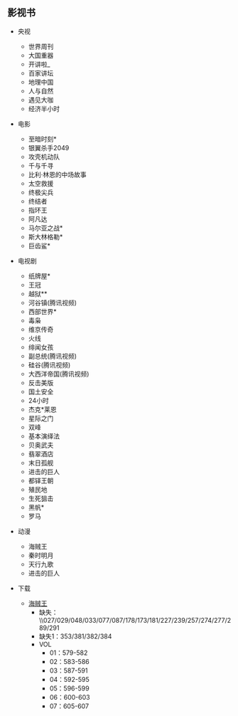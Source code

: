 ##  影视书

-   央视
    -   世界周刊
    -   大国重器
    -   开讲啦_
    -   百家讲坛
    -   地理中国
    -   人与自然
    -   遇见大咖
    -   经济半小时
-   电影
    -   至暗时刻*
    -   银翼杀手2049
    -   攻壳机动队
    -   千与千寻
    -   比利·林恩的中场故事
    -   太空救援
    -   终极尖兵
    -   终结者
    -   指环王
    -   阿凡达
    -   马尔亚之战*
    -   斯大林格勒*
    -   巨齿鲨*

-   电视剧
    -   纸牌屋*
    -   王冠
    -   越狱**
    -   河谷镇(腾讯视频)
    -   西部世界*
    -   毒枭
    -   维京传奇
    -   火线
    -   绯闻女孩
    -   副总统(腾讯视频)
    -   硅谷(腾讯视频)
    -   大西洋帝国(腾讯视频)
    -   反击美版
    -   国土安全
    -   24小时
    -   杰克*莱恩
    -   星际之门
    -   双峰
    -   基本演绎法
    -   贝奥武夫
    -   翡翠酒店
    -   末日孤舰
    -   进击的巨人
    -   都铎王朝
    -   殖民地
    -   生死狙击
    -   黑帆*
    -   罗马
-   动漫
    -   海贼王
    -   秦时明月
    -   天行九歌
    -   进击的巨人
-   下载
    -   [海贼王](http://www.kisssub.org/search.php?keyword=%E6%B5%B7%E8%B4%BC%E7%8E%8B+%E7%AE%80%E6%97%A5)
        -   缺失：\\\\027/029/048/033/077/087/178/173/181/227/239/257/274/277/289/291
        -   缺失1：353/381/382/384
        -   VOL
            -   01：579-582
            -   02：583-586
            -   03：587-591
            -   04：592-595
            -   05：596-599
            -   06：600-603
            -   07：605-607